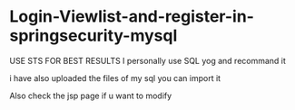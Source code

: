 # Login-Viewlist-and-register-in-springsecurity-mysql
USE STS FOR BEST RESULTS 
I personally use SQL yog and recommand it 

i have also uploaded the files of my sql you can import it

Also check the jsp page if u want to modify
